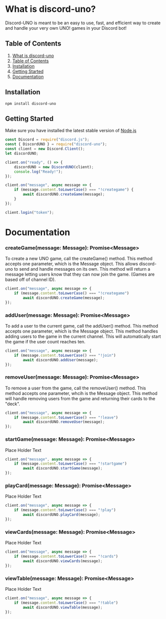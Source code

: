# What is discord-uno?
Discord-UNO is meant to be an easy to use, fast, and efficient way to create and handle your very own UNO! games in your Discord bot!
## Table of Contents
1. [What is discord-uno](https://github.com/Maxisthemoose/discord-uno#what-is-discord-uno)
2. [Table of Contents](https://github.com/Maxisthemoose/discord-uno#table-of-contents)
3. [Installation](https://github.com/Maxisthemoose/discord-uno#installation)
4. [Getting Started](https://github.com/Maxisthemoose/discord-uno#getting-started)
5. [Documentation](https://github.com/Maxisthemoose/discord-uno#documentation)
## Installation
```
npm install discord-uno
```
## Getting Started
Make sure you have installed the latest stable version of [Node.js](https://nodejs.org/en/)
```js
const Discord = require("discord.js");
const { DiscordUNO } = require("discord-uno");
const client = new Discord.Client();
let discordUNO;

client.on("ready", () => {
    discordUNO = new DiscordUNO(client);
    console.log("Ready!");
});

client.on("message", async message => {
    if (message.content.toLowerCase() === "!creategame") {
        await discordUNO.createGame(message);
    }
});

client.login("token");
```

# Documentation
### createGame(message: Message): Promise\<Message\>
To create a new UNO game, call the createGame() method. This method accepts one parameter, which is the Message object. This allows discord-uno to send and handle messages on its own. This method will return a message letting users know that they can now join the game. (Games are based off of channel ID).
```js
client.on("message", async message => {
    if (message.content.toLowerCase() === "!creategame")
        await discordUNO.createGame(message);
});
```
### addUser(message: Message): Promise\<Message\>
To add a user to the current game, call the addUser() method. This method accepts one parameter, which is the Message object. This method handles adding users to the game in the current channel. This will automatically start the game if the user count reaches ten.
```js
client.on("message", async message => {
    if (message.content.toLowerCase() === "!join")
        await discordUNO.addUser(message);
});
```
### removeUser(message: Message): Promise\<Message\>
To remove a user from the game, call the removeUser() method. This method accepts one parameter, whcih is the Message object. This method will handle removing users from the game and returning their cards to the "deck".
```js
client.on("message", async message => {
    if (message.content.toLowerCase() === "!leave")
        await discordUNO.removeUser(message);
});
```
### startGame(message: Message): Promise\<Message\>
Place Holder Text
```js
client.on("message", async message => {
    if (message.content.toLowerCase() === "!startgame")
        await discordUNO.startGame(message);
});
```
### playCard(message: Message): Promise\<Message\>
Place Holder Text
```js
client.on("message", async message => {
    if (message.content.toLowerCase() === "!play")
        await discordUNO.playCard(message);
});
```
### viewCards(message: Message): Promise\<Message\>
Place Holder Text
```js
client.on("message", async message => {
    if (message.content.toLowerCase() === "!cards")
        await discordUNO.viewCards(message);
});
```
### viewTable(message: Message): Promise\<Message\>
Place Holder Text
```js
client.on("message", async message => {
    if (message.content.toLowerCase() === "!table")
        await discordUNO.viewTable(message);
});
```